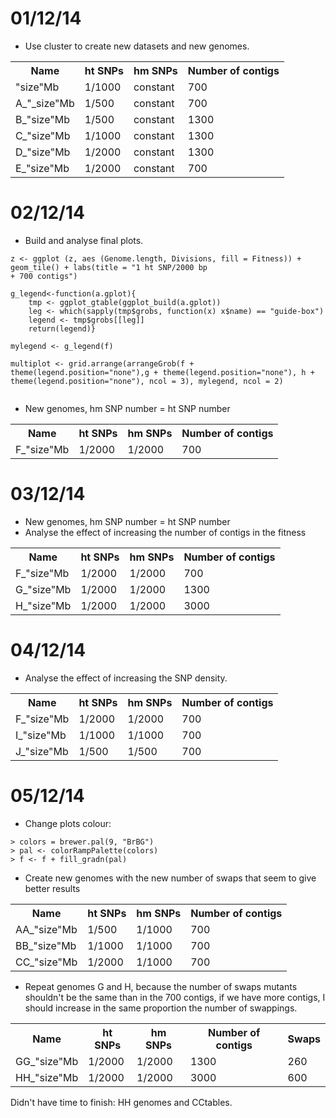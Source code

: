 01/12/14
=====

- Use cluster to create new datasets and new genomes. 



<table>

  <tr><th>Name</th><th>ht SNPs</th><th>hm SNPs</th><th>Number of contigs</th></tr>
  
  <tr> <td>"size"Mb</td> <td>1/1000</td> <td>constant</td> <td>700</td>  </tr>
  <tr> <td>A_"_size"Mb</td> <td>1/500 </td> <td>constant </td> <td>700 </td>  </tr>
  <tr> <td>B_"size"Mb</td> <td>1/500 </td> <td>constant </td> <td> 1300</td>  </tr>
  <tr> <td>C_"size"Mb</td> <td>1/1000 </td> <td> constant</td> <td> 1300</td>  </tr>
  <tr> <td>D_"size"Mb</td> <td>1/2000 </td> <td> constant</td> <td> 1300</td>  </tr>
  <tr> <td>E_"size"Mb</td> <td>1/2000 </td> <td>constant </td> <td> 700</td> </tr>
</table>

02/12/14
======

- Build and analyse final plots. 

```
z <- ggplot (z, aes (Genome.length, Divisions, fill = Fitness)) + geom_tile() + labs(title = "1 ht SNP/2000 bp
+ 700 contigs")

g_legend<-function(a.gplot){
	tmp <- ggplot_gtable(ggplot_build(a.gplot))
	leg <- which(sapply(tmp$grobs, function(x) x$name) == "guide-box")
	legend <- tmp$grobs[[leg]]
	return(legend)}
	
mylegend <- g_legend(f)

multiplot <- grid.arrange(arrangeGrob(f + theme(legend.position="none"),g + theme(legend.position="none"), h + theme(legend.position="none"), ncol = 3), mylegend, ncol = 2)
 
 ```
 

- New genomes, hm SNP number = ht SNP number
<table>

  <tr><th>Name</th><th>ht SNPs</th><th>hm SNPs</th><th>Number of contigs</th></tr>

<tr> <td>F_"size"Mb</td> <td>1/2000 </td> <td>1/2000</td> <td> 700</td> </tr>
</table>



 
03/12/14
======

- New genomes, hm SNP number = ht SNP number
- Analyse the effect of increasing the number of contigs in the fitness
<table>

  <tr><th>Name</th><th>ht SNPs</th><th>hm SNPs</th><th>Number of contigs</th></tr>

<tr> <td>F_"size"Mb</td> <td>1/2000 </td> <td>1/2000</td> <td> 700</td> </tr>
<tr> <td>G_"size"Mb</td> <td>1/2000 </td> <td>1/2000</td> <td> 1300</td> </tr>
<tr> <td>H_"size"Mb</td> <td>1/2000 </td> <td>1/2000</td> <td> 3000</td> </tr>
</table>

04/12/14
======
- Analyse the effect of increasing the SNP density. 

<table>

  <tr><th>Name</th><th>ht SNPs</th><th>hm SNPs</th><th>Number of contigs</th></tr>
<tr> <td>F_"size"Mb</td> <td>1/2000 </td> <td>1/2000</td> <td> 700</td> </tr>
<tr> <td>I_"size"Mb</td> <td>1/1000 </td> <td>1/1000</td> <td> 700</td> </tr>
<tr> <td>J_"size"Mb</td> <td>1/500 </td> <td>1/500</td> <td> 700</td> </tr>

</table>

05/12/14
======
- Change  plots colour: 

``` 
> colors = brewer.pal(9, "BrBG")
> pal <- colorRampPalette(colors)
> f <- f + fill_gradn(pal)
```
- Create new genomes with the new number of swaps that seem to give better results

<table>

  <tr><th>Name</th><th>ht SNPs</th><th>hm SNPs</th><th>Number of contigs</th></tr>
<tr> <td>AA_"size"Mb</td> <td>1/500 </td> <td>1/1000</td> <td> 700</td> </tr>
<tr> <td>BB_"size"Mb</td> <td>1/1000 </td> <td>1/1000</td> <td> 700</td> </tr>
<tr> <td>CC_"size"Mb</td> <td>1/2000 </td> <td>1/1000</td> <td> 700</td> </tr>

</table>

- Repeat genomes G and H, because the number of swaps mutants shouldn't be the same than in the 700 contigs, if we have more contigs, I should increase in the same proportion the number of swappings. 


<table>

  <tr><th>Name</th><th>ht SNPs</th><th>hm SNPs</th><th>Number of contigs</th><th>Swaps</th></tr>
<tr> <td>GG_"size"Mb</td> <td>1/2000 </td> <td>1/2000</td> <td> 1300</td> <td>260</td></tr>
<tr> <td>HH_"size"Mb</td> <td>1/2000 </td> <td>1/2000</td> <td> 3000</td><td> 600</td> </tr>


</table>

Didn't have time to finish: HH genomes and CCtables. 
